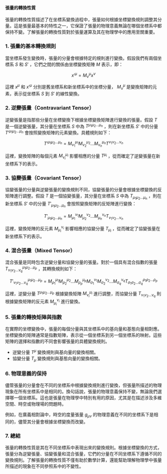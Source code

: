 #### 張量的轉換性質

張量的轉換性質描述了在坐標系變換過程中，張量如何根據坐標變換規則調整其分量。這是張量最基本的特性之一，它保證了張量的物理意義無論在哪個坐標系中都保持不變。了解張量的轉換性質對於張量運算及其在物理學中的應用至關重要。

### 1. **張量的基本轉換規則**

當坐標系發生變換時，張量的分量會根據特定的規則進行變換。假設我們有兩個坐標系  $`S`$  和  $`S'`$ ，它們之間的關係由坐標變換矩陣  $`M`$  表示，即：

```math
x'^\mu = M^\mu_{\nu} x^\nu
```

這裡  $`x^\mu`$  和  $`x'^\mu`$  分別是舊坐標系和新坐標系中的坐標分量， $`M^\mu_{\nu}`$  是變換矩陣的元素，表示從坐標系  $`S`$  到  $`S'`$  的線性變換。

### 2. **逆變張量（Contravariant Tensor）**

逆變張量是指那些分量在坐標變換下根據坐標變換矩陣進行變換的張量。假設  $`T`$  是一個逆變張量，其分量在坐標系  $`S`$  中為  $`T^{\mu_1 \mu_2 \dots \mu_n}`$ ，則在新坐標系  $`S'`$  中的分量  $`T'^{\mu_1 \mu_2 \dots \mu_n}`$  會按照變換矩陣的元素變換。具體規則如下：

```math
T'^{\mu_1 \mu_2 \dots \mu_n} = M^{\mu_1}_{\nu_1} M^{\mu_2}_{\nu_2} \dots M^{\mu_n}_{\nu_n} T^{\nu_1 \nu_2 \dots \nu_n}
```

這裡，變換矩陣的每個元素  $`M^{\mu_i}_{\nu_i}`$  影響相應的分量  $`T^{\mu_i}`$ ，從而確定了逆變張量在新坐標系下的表示。

### 3. **協變張量（Covariant Tensor）**

協變張量的分量與逆變張量的變換規則不同，協變張量的分量會根據坐標變換的反矩陣進行調整。假設  $`T`$  是一個協變張量，其分量在坐標系  $`S`$  中為  $`T_{\mu_1 \mu_2 \dots \mu_n}`$ ，則在新坐標系  $`S'`$  中的分量  $`T'_{\mu_1 \mu_2 \dots \mu_n}`$  會按照變換矩陣的反矩陣進行變換：

```math
T'_{\mu_1 \mu_2 \dots \mu_n} = M_{\mu_1}^{\nu_1} M_{\mu_2}^{\nu_2} \dots M_{\mu_n}^{\nu_n} T_{\nu_1 \nu_2 \dots \nu_n}
```

這裡，變換矩陣的反元素  $`M_{\mu_i}^{\nu_i}`$  影響相應的協變分量  $`T_{\mu_i}`$ ，從而確定了協變張量在新坐標系下的表示。

### 4. **混合張量（Mixed Tensor）**

混合張量是同時包含逆變分量和協變分量的張量。對於一個具有混合指數的張量  $`T^{\mu_1 \mu_2 \dots \mu_p}_{\nu_1 \nu_2 \dots \nu_q}`$ ，其轉換規則如下：

```math
T'^{\mu_1 \mu_2 \dots \mu_p}_{\nu_1 \nu_2 \dots \nu_q} = M^{\mu_1}_{\rho_1} M^{\mu_2}_{\rho_2} \dots M^{\mu_p}_{\rho_p} M_{\sigma_1}^{\nu_1} M_{\sigma_2}^{\nu_2} \dots M_{\sigma_q}^{\nu_q} T^{\rho_1 \rho_2 \dots \rho_p}_{\sigma_1 \sigma_2 \dots \sigma_q}
```

這裡，逆變分量  $`T^{\mu_1 \mu_2 \dots \mu_p}`$  根據變換矩陣  $`M^{\mu_i}_{\nu_i}`$  進行調整，而協變分量  $`T_{\nu_1 \nu_2 \dots \nu_q}`$  則根據變換矩陣的反元素  $`M_{\mu_i}^{\nu_i}`$  進行變換。

### 5. **張量的轉換矩陣與指數**

在實際的坐標變換中，張量的每個分量與其坐標系中的基向量和基態向量相對應。坐標變換的矩陣通常是指數矩陣，表示從一個坐標系到另一個坐標系的映射。這些矩陣的選擇和指數的不同會影響張量的具體變換規則。

- 逆變分量  $`T^{\mu}`$  變換規則與基向量的變換相關。
- 協變分量  $`T_{\mu}`$  變換規則與基態向量的變換相關。

### 6. **物理意義的保持**

儘管張量的分量會在不同的坐標系中根據變換規則進行變換，但張量所描述的物理現象在所有坐標系中是相同的。換句話說，張量的物理意義保持不變，無論我們選擇哪一個坐標系。這也是張量在物理學中特別有用的原因，尤其是在描述涉及多維空間、時空或物理場的問題時。

例如，在廣義相對論中，時空的度量張量  $`g_{\mu\nu}`$  的物理意義在不同的坐標系下是相同的，儘管其分量會根據坐標變換而改變。

### 7. **總結**

張量的轉換性質是其在不同坐標系中表現出來的變換規則。根據坐標變換的方式，張量分為逆變張量、協變張量和混合張量，它們的分量在不同坐標系下遵循不同的變換規則。了解張量的轉換性質不僅有助於數學計算，還能幫助理解物理學中張量所描述的現象在不同參照系中的不變性。